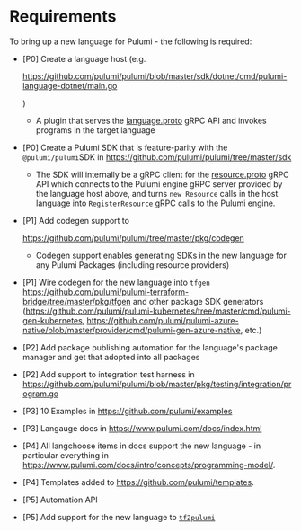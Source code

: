 # Requirements

To bring up a new language for Pulumi - the following is required:

- [P0] Create a language host (e.g. 

  https://github.com/pulumi/pulumi/blob/master/sdk/dotnet/cmd/pulumi-language-dotnet/main.go

  )

  - A plugin that serves the [language.proto](https://github.com/pulumi/pulumi/blob/master/sdk/proto/language.proto) gRPC API and invokes programs in the target language

- [P0] Create a Pulumi SDK that is feature-parity with the  `@pulumi/pulumi`SDK in https://github.com/pulumi/pulumi/tree/master/sdk

  - The SDK will internally be a gRPC client for the [resource.proto](https://github.com/pulumi/pulumi/blob/master/sdk/proto/resource.proto) gRPC API which connects to the Pulumi engine gRPC server provided by the language host above, and turns `new Resource` calls in the host language into `RegisterResource` gRPC calls to the Pulumi engine.

- [P1] Add codegen support to 

  https://github.com/pulumi/pulumi/tree/master/pkg/codegen

  - Codegen support enables generating SDKs in the new language for any Pulumi Packages (including resource providers)

- [P1] Wire codegen for the new language into `tfgen` https://github.com/pulumi/pulumi-terraform-bridge/tree/master/pkg/tfgen and other package SDK generators (https://github.com/pulumi/pulumi-kubernetes/tree/master/cmd/pulumi-gen-kubernetes, https://github.com/pulumi/pulumi-azure-native/blob/master/provider/cmd/pulumi-gen-azure-native, etc.)

- [P2] Add package publishing automation for the language's package manager and get that adopted into all packages

- [P2] Add support to integration test harness in https://github.com/pulumi/pulumi/blob/master/pkg/testing/integration/program.go

- [P3] 10 Examples in https://github.com/pulumi/examples

- [P3] Langauge docs in https://www.pulumi.com/docs/index.html

- [P4] All langchoose items in docs support the new language - in particular everything in https://www.pulumi.com/docs/intro/concepts/programming-model/.

- [P4] Templates added to https://github.com/pulumi/templates.

- [P5] Automation API

- [P5] Add support for the new language to [`tf2pulumi`](https://github.com/pulumi/tf2pulumi)
